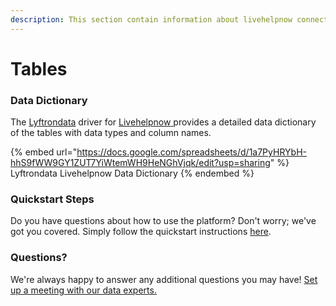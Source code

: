 ```yaml
---
description: This section contain information about livehelpnow connector tables information
---
```


# Tables

### Data Dictionary

The [Lyftrondata](https://www.lyftrondata.com/) driver for [Livehelpnow](https://www.lyftrondata.com/integration/livehelpnow/)[ ](https://www.lyftrondata.com/integration/livehelpnow/)provides a detailed data dictionary of the tables with data types and column names.

{% embed url="https://docs.google.com/spreadsheets/d/1a7PyHRYbH-hhS9fWW9GY1ZUT7YiWtemWH9HeNGhVjqk/edit?usp=sharing" %}
Lyftrondata Livehelpnow Data Dictionary
{% endembed %}

### Quickstart Steps

Do you have questions about how to use the platform? Don't worry; we've got you covered. Simply follow the quickstart instructions [here](../../../../quickstart-steps.md).

### Questions? <a href="#questions" id="questions"></a>

We're always happy to answer any additional questions you may have! [Set up a meeting with our data experts.](https://www.lyftrondata.com/book-a-meeting/)

